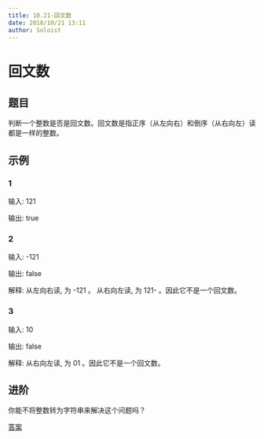 ```yaml
---
title: 10.21-回文数
date: 2018/10/21 13:11
author: Soloist
---
```


# 回文数

## 题目

判断一个整数是否是回文数。回文数是指正序（从左向右）和倒序（从右向左）读都是一样的整数。

## 示例

### 1

输入: 121

输出: true

### 2

输入: -121

输出: false

解释: 从左向右读, 为 -121 。 从右向左读, 为 121- 。因此它不是一个回文数。

### 3

输入: 10

输出: false

解释: 从右向左读, 为 01 。因此它不是一个回文数。

## 进阶

你能不将整数转为字符串来解决这个问题吗？

[答案](https://github.com/aSoloist/java-algorithm/blob/master/code/2018/10/21/Main.java)
